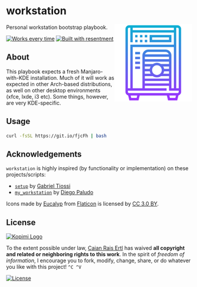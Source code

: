 # workstation

<img src="docs/logo.svg" height="210px" align="right"/>

Personal workstation bootstrap playbook.

[![Works every time][wet]][ftb] [![Built with resentment][btr]][ftb]

[wet]: https://forthebadge.com/images/badges/60-percent-of-the-time-works-every-time.svg
[btr]: https://forthebadge.com/images/badges/built-with-resentment.svg
[ftb]: https://forthebadge.com


## About

This playbook expects a fresh Manjaro-with-KDE installation. Much of it will
work as expected in other Arch-based distributions, as well on other desktop
environments (xfce, lxde, i3 etc). Some things, however, are very KDE-specific.


## Usage

```sh
curl -fsSL https://git.io/fjcFh | bash
```


## Acknowledgements

`workstation` is highly inspired (by functionality or implementation) on these
projects/scripts:

- [`setup`][setup] by [Gabriel Tiossi][tioxy]
- [`my_workstation`][mywst] by [Diego Paludo][dpaludo]

Icons made by [Eucalyp][eucalyp] from [Flaticon][flaticon] is
licensed by [CC 3.0 BY][cc3].

[setup]: https://github.com/tioxy/setup
[mywst]: https://github.com/diegopaludo/my_workstation

[tioxy]: https://github.com/tioxy
[dpaludo]: https://github.com/diegopaludo

[eucalyp]: https://www.flaticon.com/authors/eucalyp
[flaticon]: https://www.flaticon.com
[cc3]: http://creativecommons.org/licenses/by/3.0


## License

[![Kopimi Logo][kopimi-logo]][kopimi-url]

To the extent possible under law, [Caian Rais Ertl][me] has waived __all
copyright and related or neighboring rights to this work__. In the spirit of
_freedom of information_, I encourage you to fork, modify, change, share, or do
whatever you like with this project! `^C ^V`

[![License][cc-shield]][cc-url]

[me]: https://github.com/caiertl
[cc-shield]: https://forthebadge.com/images/badges/cc-0.svg
[cc-url]: http://creativecommons.org/publicdomain/zero/1.0

[kopimi-logo]: https://gist.githubusercontent.com/xero/cbcd5c38b695004c848b73e5c1c0c779/raw/6b32899b0af238b17383d7a878a69a076139e72d/kopimi-sm.png
[kopimi-url]: https://kopimi.com
